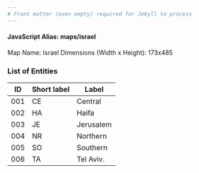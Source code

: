 ```yaml
---
# Front matter (even empty) required for Jekyll to process
---
```


#### JavaScript Alias: maps/israel

Map Name: Israel
Dimensions (Width x Height): 173x485





### List of Entities

ID | Short label | Label
---|---|---|
001|CE|Central
002|HA|Haifa
003|JE|Jerusalem
004|NR|Northern
005|SO|Southern
006|TA|Tel Aviv.

